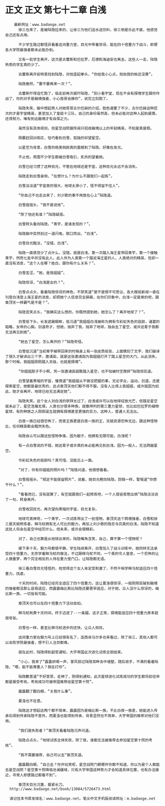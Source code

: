 # 正文 正文 第七十二章 白浅
        最新网址：www.badaoge.net
          徐三也来了，是被陆隐拉来的，让徐三为他们送水送饮料，徐三倒是乐此不疲，他感觉自己还有点用。
      
          不少学生路过都怪异看着这间重力室，目光中带着惊讶，能在四十倍重力下战斗，即便各大学院最强者都未必能办到。
      
          又有一批学生离开，这次是古蕾斯和巴拉罗，厄德和海迪安也离去，这些人一走，陆隐熟悉的学生真的少了。
      
          古蕾斯离开前特意找到陆隐，对他竖起拳头，“你给我小心点，抢劫我的帐还没算”。
      
          陆隐傲然，“要不要再来一次？”。
      
          古蕾斯吓得连忙跑了，临走前再次威吓陆隐，“别小看宇堂，现在不会有探境学生跟你作战了，你的对手是融境强者，小心我哥会揍你”，说完立刻跑了。
      
          陆隐失笑，脑中想起旁人对她哥哥古尔巴赫的介绍，脸色凝重了不少，古尔巴赫这种层次的才是宇堂精英，甚至加入了皇庭十三队，自己的身份虽然高，但未必能对这种人起到威慑，还得努力，唯有到达融境才有自保之力。
      
          虽然没有具体规则，但星空战院据传闻只招收融境以上的年轻精英，不知是真是假。
      
          刚要赶回训练区，恰巧看到白雪，孤独的仰望星空。
      
          以星空为背景，白雪的绝美侧颜真的震撼到了陆隐，好像在发光。
      
          不止他，周围不少学生都被白雪吸引，炙热的望着她。
      
          白雪已经习惯了这种目光，不管在地球还是宇宙，这种目光永远不会消失。
      
          陆隐走到白雪身侧，“在想什么？为什么不跟我们一起练”。
      
          白雪淡淡道“宇宙真的很大，地球太渺小了，怪不得留不住人”。
      
          “你自己不也走出来了，刘少歌的事不用放在心上”陆隐道。
      
          白雪摇摇头，“我不是说他”。
      
          “除了他还有谁？”陆隐疑惑。
      
          白雪转头看向陆隐，“青宇，是谁发现的？”。
      
          陆隐脑中突然划过一道闪电，脱口而出，“白浅”。
      
          白雪目光黯淡，“没错，白浅”。
      
          陆隐一直感觉少了点什么，没错，就是白浅，第一次踏入海王星带回青宇，第一个接触青宇，然而七圣中并没有此人，此人作为人类第一个踏足海王星的人，人类绝对的精英，但却一直没有消息，“这个人在哪？姓白，跟你有什么关系？”。
      
          白雪苦涩，“她，是我姐姐”。
      
          陆隐惊讶，“白浅是女的？”。
      
          白雪点点头，看着陆隐惊讶的神色，不禁笑道“是不是很不可思议，各大报纸新闻一直在刊登白浅登上海王星的消息，却把她个人信息完全屏蔽，在你们印象中，白浅一定是男的吧，跟章顶天一样霸气是不是？”。
      
          陆隐苦笑点头，“我确实这么想的，你既然提到她，她怎么了？离开地球了？”。
      
          白雪低下头，长发遮蔽眼眸，低沉道“我姐姐白浅被称为拥有令彩虹失色的容颜，诸葛的韬略，女帝的心胸，剑道奇才，但她，抛弃了我，抛弃了地球，独自去了星空，或许这辈子我都无法再见到她”。
      
          “她去了星空，怎么离开的？”陆隐奇怪。
      
          白雪低沉道“当初青宇被带回来的时候身上有一张皮质纸张，上面镌刻了文字，我们破译了很久才破译出三个字，邀请函，就是这张邀请函为我姐姐打开了踏上星空的大门，从此消失，那个时候，我姐姐刚刚踏入天级，也就是探境”。
      
          “你姐姐胆子不小啊，凭一张邀请函就敢踏入星空，也不怕被时空搅碎”陆隐惊叹道。
      
          白雪望着黑暗的宇宙，憧憬道“我姐姐从不做没把握的事，无论学业，运动，剑道，还是探索星空，她都是最优秀的，这点章顶天他们都不得不服，没有人比得上我姐姐，或许就因为如此，她才会离开，地球已经无法满足她”。
      
          陆隐失笑，这个女人对白浅的崇拜太过了，白浅或许可以在地球绽放光芒，但踏足星空就未必了，星空浩瀚无垠，人类也分很多种族，就像拜列的第三重力星球，也比如巴拉罗的植物星球，有的种族之人刚刚诞生就拥有探境甚至更强的实力，这种人，普通人无法比。
      
          白夜一族已经很恐怖了，而夜王族更是白夜一族的王，天赋资源恐怖无边，跟这种怪物比，任何精英都会黯然失色。
      
          陆隐自认可以跟这些怪物争锋，因为骰子，他拥有无限可能，白浅呢？
      
          有一点白雪说的不错，她这辈子或许真的未必能再见到白浅，因为一般人，无法跨越星空。
      
          令彩虹失色的容颜吗？真可惜，没能见上一面。
      
          “对了，你有你姐姐的照片吗？”陆隐问道，他很想看看。
      
          白雪摇摇头，“规定不能保留照片”，说着，她目光瞪向陆隐，防贼一样，警惕道“你想干什么？”。
      
          “看看而已，没有就算了，有空就跟我们一起修炼吧，一个人很容易憋出病”陆隐淡淡说了一句，转身离开。
      
          白雪收回目光，再次望向黑暗的宇宙，目光复杂。
      
          地球可真神奇，一个青宇，一次试炼带出了一批怪物，章顶天这个跨境强者，白雪和徐三是天赋修炼者，释乌杖拥有无人可比的毅力，再加上刘少歌的隐忍与完美的白浅，陆隐不知道这批人将会在星空中经历什么，但未来，或许会很精彩。
      
          对了，自己也算是从地球出来的，陆隐嘴角含笑，自己，算不算一个怪物呢？
      
          接下来十天，毅力号都很平静，学生陆续离开，白雪加入了战斗训练中，她同样无法承受四十倍重力，无奈学着释乌杖的做法，不过跟释乌杖不同，一个美的令人窒息，一个恐怖的让人做噩梦，两个完全相反的人待在重力室门口，让陆隐都无语。
      
          徐三看白雪目光怪怪的，他觉得这个女人肯定受刺激了，不然干嘛学释乌杖适应四十倍重力，找虐。
      
          十天的时间，陆隐已经完全适应了四十倍重力，这让夏洛很惊讶，一般刚刚突破到融境的强者都没那么容易适应，而露露梅比斯比陆隐还要更早适应，对于她，众人没什么惊讶的，梅比斯一族，一切皆有可能。
      
          章顶天也可以在四十倍重力下活动自如。
      
          释乌杖耗费十天时间，终于迈进了--一条腿，这才正常，探境能适应四十倍重力原本就很夸张。
      
          白雪也一样，甚至比释乌杖进步的还快，让众人侧目。
      
          这间重力室在毅力号上已经很有名了，连西肯马尔多也来看过，除了徐三，其他人都可以击败学院最强者，想不引人注目都难。
      
          就在此时，陆隐得到副官通知，大宇帝国此次进化试炼全部结束。
      
          “小心，我来了”露露娇喝一声，掌风掠过陆隐耳畔击中墙壁，随后收手，不满的看着陆隐，“喂，能不能尊重人？我在打你”。
      
          陆隐歉意道“不好意思，走神了，刚得到通知，此次星球进化试炼成功的学生都将前往帝都星接受考核，考核成功可被帝国推荐给星空第十院”。
      
          露露翻了翻白眼，“关我什么事”。
      
          夏洛也不在意。
      
          陆隐这才想起这两个都不简单，露露因为是梅比斯一族，不比白夜一族差，她能进入传承石得到传承陆隐不意外，而夏洛也能得到传承，背景显然也不简单，大宇帝国的推荐对他们没用。
      
          “我们是失败者？”章顶天看着陆隐沉声问道。
      
          陆隐点点头，“地球试炼全体失败，除了我，谁都无法被推荐去参加星空第十院的考核”。
      
          “我不需要推荐，自己可以去”章顶天道。
      
          露露翻白眼，“自己去？你开玩笑呢，星空战院门朝哪开你都不知道，你以为是个人都能去星空战院？星空第十院降临沧澜疆域，只有大宇帝国这种势力才会知道具体位置，也有办法接近，寻常人即便路过都看不到”。
      
          章顶天目光沉重，握紧长刀。
      http://www.badaoge.net/book/13084/5726473.html
      
      请记住本书首发域名：www.badaoge.net。笔尖中文手机版阅读网址：m.badaoge.net